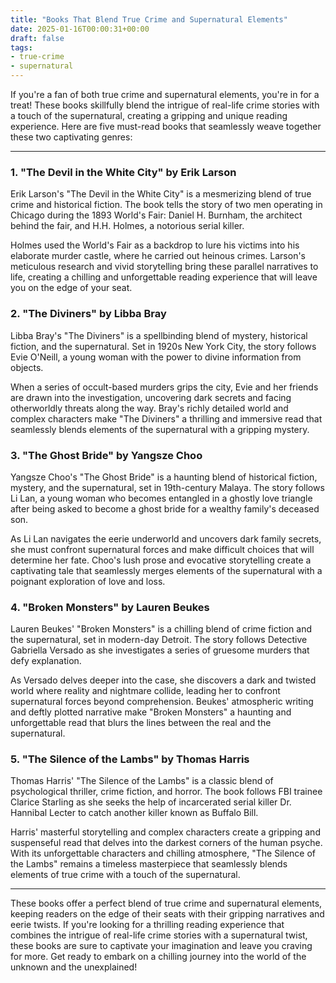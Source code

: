 ```yaml
---
title: "Books That Blend True Crime and Supernatural Elements"
date: 2025-01-16T00:00:31+00:00
draft: false
tags:
- true-crime
- supernatural
---
```


If you're a fan of both true crime and supernatural elements, you're in for a treat! These books skillfully blend the intrigue of real-life crime stories with a touch of the supernatural, creating a gripping and unique reading experience. Here are five must-read books that seamlessly weave together these two captivating genres:

---

### 1. "The Devil in the White City" by Erik Larson

Erik Larson's "The Devil in the White City" is a mesmerizing blend of true crime and historical fiction. The book tells the story of two men operating in Chicago during the 1893 World's Fair: Daniel H. Burnham, the architect behind the fair, and H.H. Holmes, a notorious serial killer.

Holmes used the World's Fair as a backdrop to lure his victims into his elaborate murder castle, where he carried out heinous crimes. Larson's meticulous research and vivid storytelling bring these parallel narratives to life, creating a chilling and unforgettable reading experience that will leave you on the edge of your seat.

### 2. "The Diviners" by Libba Bray

Libba Bray's "The Diviners" is a spellbinding blend of mystery, historical fiction, and the supernatural. Set in 1920s New York City, the story follows Evie O'Neill, a young woman with the power to divine information from objects.

When a series of occult-based murders grips the city, Evie and her friends are drawn into the investigation, uncovering dark secrets and facing otherworldly threats along the way. Bray's richly detailed world and complex characters make "The Diviners" a thrilling and immersive read that seamlessly blends elements of the supernatural with a gripping mystery.

### 3. "The Ghost Bride" by Yangsze Choo

Yangsze Choo's "The Ghost Bride" is a haunting blend of historical fiction, mystery, and the supernatural, set in 19th-century Malaya. The story follows Li Lan, a young woman who becomes entangled in a ghostly love triangle after being asked to become a ghost bride for a wealthy family's deceased son.

As Li Lan navigates the eerie underworld and uncovers dark family secrets, she must confront supernatural forces and make difficult choices that will determine her fate. Choo's lush prose and evocative storytelling create a captivating tale that seamlessly merges elements of the supernatural with a poignant exploration of love and loss.

### 4. "Broken Monsters" by Lauren Beukes

Lauren Beukes' "Broken Monsters" is a chilling blend of crime fiction and the supernatural, set in modern-day Detroit. The story follows Detective Gabriella Versado as she investigates a series of gruesome murders that defy explanation.

As Versado delves deeper into the case, she discovers a dark and twisted world where reality and nightmare collide, leading her to confront supernatural forces beyond comprehension. Beukes' atmospheric writing and deftly plotted narrative make "Broken Monsters" a haunting and unforgettable read that blurs the lines between the real and the supernatural.

### 5. "The Silence of the Lambs" by Thomas Harris

Thomas Harris' "The Silence of the Lambs" is a classic blend of psychological thriller, crime fiction, and horror. The book follows FBI trainee Clarice Starling as she seeks the help of incarcerated serial killer Dr. Hannibal Lecter to catch another killer known as Buffalo Bill.

Harris' masterful storytelling and complex characters create a gripping and suspenseful read that delves into the darkest corners of the human psyche. With its unforgettable characters and chilling atmosphere, "The Silence of the Lambs" remains a timeless masterpiece that seamlessly blends elements of true crime with a touch of the supernatural.

---

These books offer a perfect blend of true crime and supernatural elements, keeping readers on the edge of their seats with their gripping narratives and eerie twists. If you're looking for a thrilling reading experience that combines the intrigue of real-life crime stories with a supernatural twist, these books are sure to captivate your imagination and leave you craving for more. Get ready to embark on a chilling journey into the world of the unknown and the unexplained!